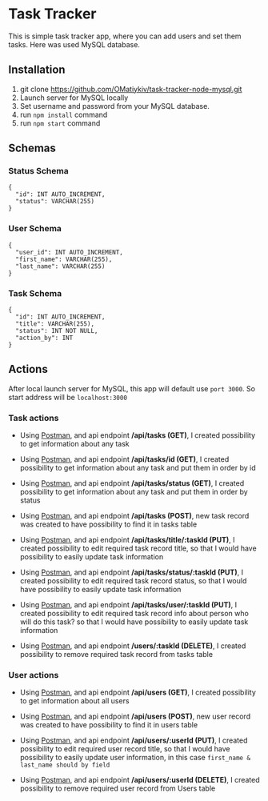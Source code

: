 # Task Tracker

This is simple task tracker app, where you can add users and set them tasks. Here was used MySQL database.

## Installation
1. git clone https://github.com/OMatiykiv/task-tracker-node-mysql.git 
2. Launch server for MySQL locally
3. Set username and password from your MySQL database. 
4. run ```npm install``` command
5. run ```npm start``` command

## Schemas

### Status Schema
```
{
  "id": INT AUTO_INCREMENT,
  "status": VARCHAR(255)
}
```
### User Schema
```
{
  "user_id": INT AUTO_INCREMENT,
  "first_name": VARCHAR(255),
  "last_name": VARCHAR(255)
}
```

### Task Schema
```
{
  "id": INT AUTO_INCREMENT,
  "title": VARCHAR(255),
  "status": INT NOT NULL,
  "action_by": INT
}
```

## Actions

After local launch server for MySQL, this app will default use ```port 3000```. So start address will be ```localhost:3000```


### Task actions

* Using [Postman](https://www.getpostman.com/), and api endpoint **/api/tasks (GET)**, I created possibility
to get information about any task

* Using [Postman](https://www.getpostman.com/), and api endpoint **/api/tasks/id (GET)**, I created possibility
to get information about any task and put them in order by id

* Using [Postman](https://www.getpostman.com/), and api endpoint **/api/tasks/status (GET)**, I created possibility
to get information about any task and put them in order by status

* Using [Postman](https://www.getpostman.com/), and api endpoint **/api/tasks (POST)**, new task record was created
to have possibility to find it in tasks table

* Using [Postman](https://www.getpostman.com/), and api endpoint **/api/tasks/title/:taskId (PUT)**, I created possibility 
to edit required task record title, so that I would have possibility to easily update task information

* Using [Postman](https://www.getpostman.com/), and api endpoint **/api/tasks/status/:taskId (PUT)**, I created possibility 
to edit required task record status, so that I would have possibility to easily update task information

* Using [Postman](https://www.getpostman.com/), and api endpoint **/api/tasks/user/:taskId (PUT)**, I created possibility 
to edit required task record info about person who will do this task? so that I would have possibility to easily update task information

* Using [Postman](https://www.getpostman.com/), and api endpoint **/users/:taskId (DELETE)**, I created possibility
to remove required task record from tasks table


### User actions

* Using [Postman](https://www.getpostman.com/), and api endpoint **/api/users (GET)**, I created possibility
to get information about all users

* Using [Postman](https://www.getpostman.com/), and api endpoint **/api/users (POST)**, new user record was created
to have possibility to find it in users table

* Using [Postman](https://www.getpostman.com/), and api endpoint **/api/users/:userId (PUT)**, I created possibility 
to edit required user record title, so that I would have possibility to easily update user information, in this case ```first_name & last_name should by field```

* Using [Postman](https://www.getpostman.com/), and api endpoint **/api/users/:userId (DELETE)**, I created possibility
to remove required user record from Users table